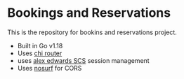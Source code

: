 # Bookings and Reservations

This is the repository for bookins and reservations project.

- Built in Go v1.18
- Uses [chi router](https://github.com/go-chi/chi/v5)
- uses [alex edwards SCS](https://github.com/alexedwards/scs/v2) session management
- Uses [nosurf](https://github.com/justinas/nosurf) for CORS